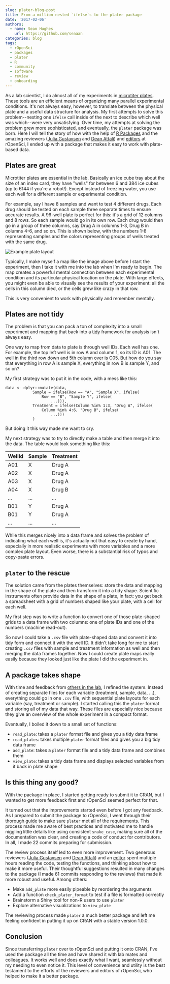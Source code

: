 ```yaml
---
slug: plater-blog-post
title: From a million nested `ifelse`s to the plater package
date: '2017-02-06'
authors:
  - name: Sean Hughes
    url: https://github.com/seaaan
categories: blog
tags:
  - rOpenSci
  - packages
  - plater
  - R
  - community
  - software
  - review
  - onboarding
---
```


As a lab scientist, I do almost all of my experiments in [microtiter plates](https://en.wikipedia.org/wiki/Microtiter_plate). These tools are an efficient means of organizing many parallel experimental conditions. It's not always easy, however, to translate between the physical plate and a useful data structure for analysis. My first attempts to solve this problem--nesting one `ifelse` call inside of the next to describe which well was which--were very unsatisfying. Over time, my attempts at solving the problem grew more sophisticated, and eventually, the `plater` package was born. Here I will tell the story of how with the help of [R Packages](http://r-pkgs.had.co.nz/) and the amazing reviewers ([Julia Gustavsen](http://www.juliagustavsen.com/) and [Dean Attali](http://deanattali.com/)) and [editors](https://scottchamberlain.info/) at rOpenSci, I ended up with a package that makes it easy to work with plate-based data.

## Plates are great

Microtiter plates are essential in the lab. Basically an ice cube tray about the size of an index card, they have "wells" for between 6 and 384 ice cubes (up to 6144 if you're a robot!). Except instead of freezing water, you use each well for a different sample or experimental condition.

For example, say I have 8 samples and want to test 4 different drugs. Each drug should be tested on each sample three separate times to ensure accurate results. A 96-well plate is perfect for this: it's a grid of 12 columns and 8 rows. So each sample would go in its own row. Each drug would then go in a group of three columns, say Drug A in columns 1-3, Drug B in columns 4-6, and so on. This is shown below, with the numbers 1-8 representing samples and the colors representing groups of wells treated with the same drug.

![Example plate layout](/assets/blog-images/2017-02-plater-post/plate-1.png)

Typically, I make myself a map like the image above before I start the experiment, then I take it with me into the lab when I'm ready to begin. The map creates a powerful mental connection between each experimental condition and its particular physical location on the plate. With large effects, you might even be able to visually see the results of your experiment: all the cells in this column died, or the cells grew like crazy in that row.

This is very convenient to work with physically and remember mentally.

## Plates are not tidy

The problem is that you can pack a ton of complexity into a small experiment and mapping that back into a [tidy](https://www.jstatsoft.org/article/view/v059i10) framework for analysis isn't always easy.

One way to map from data to plate is through well IDs. Each well has one. For example, the top left well is in row A and column 1, so its ID is A01. The well in the third row down and 5th column over is C05. But how do you say that everything in row A is sample X, everything in row B is sample Y, and so on?

My first strategy was to put it in the code, with a mess like this:

```
data <- dplyr::mutate(data,
            Sample = ifelse(Row == "A", "Sample X", ifelse(
                Row == "B", "Sample Y", ifelse(
                    ...))),
            Treatment = ifelse(Column %in% 1:3, "Drug A", ifelse(
                Column %in% 4:6, "Drug B", ifelse(
                    ...)))
            )
```

But doing it this way made me want to cry.

My next strategy was to try to directly make a table and then merge it into the data. The table would look something like this:

| WellId | Sample | Treatment |
| ------ | ------ | --------- |
| A01    | X      | Drug A    |
| A02    | X      | Drug A    |
| A03    | X      | Drug A    |
| A04    | X      | Drug B    |
| ...    | ...    | ...       |
| B01    | Y      | Drug A    |
| B01    | Y      | Drug A    |
| ...    | ...    | ...       |

While this merges nicely into a data frame and solves the problem of indicating what each well is, it's actually not that easy to create by hand, especially in more realistic experiments with more variables and a more complex plate layout. Even worse, there is a substantial risk of typos and copy-paste errors.

## `plater` to the rescue

The solution came from the plates themselves: store the data and mapping in the shape of the plate and then transform it into a tidy shape. Scientific instruments often provide data in the shape of a plate, in fact: you get back a spreadsheet with a grid of numbers shaped like your plate, with a cell for each well.

My first step was to write a function to convert one of those plate-shaped grids to a data frame with two columns: one of plate IDs and one of the numbers (machine read-out).

So now I could take a `.csv` file with plate-shaped data and convert it into tidy form and connect it with the well ID. It didn't take long for me to start creating `.csv` files with sample and treatment information as well and then merging the data frames together. Now I could create plate maps really easily because they looked just like the plate I did the experiment in.

## A package takes shape

With time and feedback from [others in the lab](https://github.com/ClaireLevy), I refined the system. Instead of creating separate files for each variable (treatment, sample, data, ...), everything could go in one `.csv` file, with sequential plate layouts for each variable (say, treatment or sample). I started calling this the `plater` format and storing all of my data that way. These files are especially nice because they give an overview of the whole experiment in a compact format.

Eventually, I boiled it down to a small set of functions:

- `read_plate`: takes a `plater` format file and gives you a tidy data frame
- `read_plates`: takes multiple `plater` format files and gives you a big tidy data frame
- `add_plate`: takes a `plater` format file and a tidy data frame and combines them
- `view_plate`: takes a tidy data frame and displays selected variables from it back in plate shape

## Is this thing any good?

With the package in place, I started getting ready to submit it to CRAN, but I wanted to get more feedback first and rOpenSci seemed perfect for that.

It turned out that the improvements started even before I got any feedback. As I prepared to submit the package to rOpenSci, I went through their [thorough guide](https://github.com/ropensci/onboarding#how-to-submit-your-package-for-review)  to make sure `plater` met all of the requirements. This process made me aware of best practices and motivated me to handle niggling little details like using consistent `snake_case`, making sure all of the documentation was clear, and creating a code of conduct for contributors. In all, I made 22 commits preparing for submission.

The review process itself led to even more improvement. Two generous reviewers ([Julia Gustavsen](http://www.juliagustavsen.com/) and [Dean Attali](http://deanattali.com/)) and an [editor](https://scottchamberlain.info/) spent multiple hours reading the code, testing the functions, and thinking about how to make it more useful. Their thoughtful suggestions resulted in many changes to the package (I made 61 commits responding to the reviews) that made it more robust and useful. Among others:

- Make `add_plate` more easily pipeable by reordering the arguments
- Add a function `check_plater_format` to test if a file is formatted correctly
- Brainstorm a Shiny tool for non-R users to use `plater`
- Explore alternative visualizations to `view_plate`

The reviewing process made `plater` a much better package and left me feeling confident in putting it up on CRAN with a stable version 1.0.0.

## Conclusion

Since transferring `plater` over to rOpenSci and putting it onto CRAN, I've used the package all the time and have shared it with lab mates and colleagues. It works well and does exactly what I want, seamlessly without my needing to even notice it. This level of convenience and utility is the best testament to the efforts of the reviewers and editors of rOpenSci, who helped to make it a better package.


